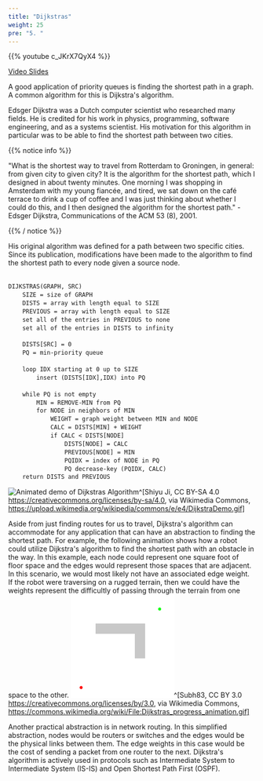 ```yaml
---
title: "Dijkstras"
weight: 25
pre: "5. "
---
```

{{% youtube c_JKrX7QyX4 %}}

[Video Slides](https://core.cs.ksu.edu/4-cc315/10-pq/05-pq-dijkstra-alg-slides/)

A good application of priority queues is finding the shortest path in a graph. A common algorithm for this is Dijkstra's algorithm. 


Edsger Dijkstra was a Dutch computer scientist who researched many fields. He is credited for his work in physics, programming, software engineering, and as a systems scientist. His motivation for this algorithm in particular was to be able to find the shortest path between two cities. 


{{% notice info %}}

"What is the shortest way to travel from Rotterdam to Groningen, in general: from given city to given city? It is the algorithm for the shortest path, which I designed in about twenty minutes. One morning I was shopping in Amsterdam with my young fiancée, and tired, we sat down on the café terrace to drink a cup of coffee and I was just thinking about whether I could do this, and I then designed the algorithm for the shortest path." 
    - Edsger Dijkstra, Communications of the ACM 53 (8), 2001.

{{% / notice %}}

His original algorithm was defined for a path between two specific cities. Since its publication, modifications have been made to the algorithm to find the shortest path to every node given a source node. 


``` tex

DIJKSTRAS(GRAPH, SRC)
    SIZE = size of GRAPH
    DISTS = array with length equal to SIZE
    PREVIOUS = array with length equal to SIZE
    set all of the entries in PREVIOUS to none
    set all of the entries in DISTS to infinity 

    DISTS[SRC] = 0 
    PQ = min-priority queue

    loop IDX starting at 0 up to SIZE
        insert (DISTS[IDX],IDX) into PQ

    while PQ is not empty
        MIN = REMOVE-MIN from PQ
        for NODE in neighbors of MIN
            WEIGHT = graph weight between MIN and NODE
            CALC = DISTS[MIN] + WEIGHT
            if CALC < DISTS[NODE]
                DISTS[NODE] = CALC
                PREVIOUS[NODE] = MIN
                PQIDX = index of NODE in PQ
                PQ decrease-key (PQIDX, CALC)
    return DISTS and PREVIOUS

```

![Animated demo of Dijkstras Algorithm](../../images/10/DijkstraDemo.gif)^[Shiyu Ji, CC BY-SA 4.0 <https://creativecommons.org/licenses/by-sa/4.0>, via Wikimedia Commons, https://upload.wikimedia.org/wikipedia/commons/e/e4/DijkstraDemo.gif]



Aside from just finding routes for us to travel, Dijkstra's algorithm can accommodate for any application that can have an abstraction to finding the shortest path. For example, the following animation shows how a robot could utilize Dijkstra's algorithm to find the shortest path with an obstacle in the way. In this example, each node could represent one square foot of floor space and the edges would represent those spaces that are adjacent. In this scenario, we would most likely not have an associated edge weight. If the robot were traversing on a rugged terrain, then we could have the weights represent the difficultly of passing through the terrain from one space to the other. 
![Robot Path Mapping](../../images/10/Dijkstras_progress_animation.gif)^[Subh83, CC BY 3.0 <https://creativecommons.org/licenses/by/3.0>, via Wikimedia Commons, https://commons.wikimedia.org/wiki/File:Dijkstras_progress_animation.gif]


Another practical abstraction is in network routing. In this simplified abstraction, nodes would be routers or switches and the edges would be the physical links between them. The edge weights in this case would be the cost of sending a packet from one router to the next. Dijkstra's algorithm is actively used in protocols such as Intermediate System to Intermediate System (IS-IS) and Open Shortest Path First (OSPF).
